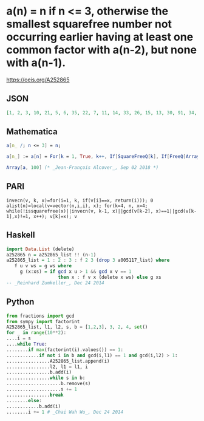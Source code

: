 # a\(n\) \= n if n <\= 3, otherwise the smallest squarefree number not occurring earlier having at least one common factor with a\(n\-2\), but none with a\(n\-1\)\.
https://oeis.org/A252865
## JSON
```JSON
[1, 2, 3, 10, 21, 5, 6, 35, 22, 7, 11, 14, 33, 26, 15, 13, 30, 91, 34, 39, 17, 42, 85, 38, 51, 19, 66, 95, 46, 55, 23, 65, 69, 70, 57, 58, 93, 29, 31, 87, 62, 105, 74, 77, 37, 110, 111, 82, 129, 41, 43, 123, 86, 141, 106, 47, 53, 94, 159, 118, 165, 59, 78, 295]
```
## Mathematica
```Mathematica
a[n_ /; n <= 3] = n;
```
```Mathematica
a[n_] := a[n] = For[k = 1, True, k++, If[SquareFreeQ[k], If[FreeQ[Array[a, n-1], k], If[!CoprimeQ[k, a[n-2]] && CoprimeQ[k, a[n-1]], Return[k]]]]];
```
```Mathematica
Array[a, 100] (* _Jean-François Alcover_, Sep 02 2018 *)
```
## PARI
```PARI
invecn(v, k, x)=for(i=1, k, if(v[i]==x, return(i))); 0
alist(n)=local(v=vector(n,i,i), x); for(k=4, n, x=4; while(!issquarefree(x)||invecn(v, k-1, x)||gcd(v[k-2], x)==1||gcd(v[k-1],x)!=1, x++); v[k]=x); v
```
## Haskell
```Haskell
import Data.List (delete)
a252865 n = a252865_list !! (n-1)
a252865_list = 1 : 2 : 3 : f 2 3 (drop 3 a005117_list) where
   f u v ws = g ws where
     g (x:xs) = if gcd x u > 1 && gcd x v == 1
                   then x : f v x (delete x ws) else g xs
-- _Reinhard Zumkeller_, Dec 24 2014
```
## Python
```Python
from fractions import gcd
from sympy import factorint
A252865_list, l1, l2, s, b = [1,2,3], 3, 2, 4, set()
for _ in range(10**2):
....i = s
....while True:
........if max(factorint(i).values()) == 1:
............if not i in b and gcd(i,l1) == 1 and gcd(i,l2) > 1:
................A252865_list.append(i)
................l2, l1 = l1, i
................b.add(i)
................while s in b:
....................b.remove(s)
....................s += 1
................break
........else:
............b.add(i)
........i += 1 # _Chai Wah Wu_, Dec 24 2014
```

